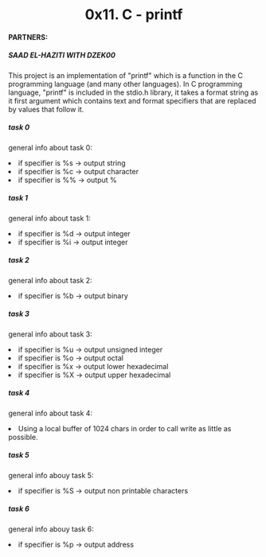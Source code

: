 <h1><center>0x11. C - printf</center></h1>
<h4>PARTNERS:</h4>
<h5>SAAD EL-HAZITI WITH DZEK00</h5>

<p>This project is an implementation of "printf" which is a function in the C programming language
(and many other languages).
In C programming language, "printf" is included in the stdio.h library, it takes a format string as
it first argument which contains text and format specifiers that are replaced by values that follow it. </p>
<h5>task 0</h5>
<p>general info about task 0:</p>
<li>if specifier is %s -> output string</li>
<li>if specifier is %c -> output character</li>
<li>if specifier is %% -> output %</li>

<h5>task 1</h5>
<p>general info about task 1:</p>
<li>if specifier is %d -> output integer</li>
<li>if specifier is %i -> output integer</li>

<h5>task 2</h5>
<p>general info about task 2:</p>
<li>if specifier is %b -> output binary</li>

<h5>task 3</h5>
<p>general info about task 3:</p>
<li>if specifier is %u -> output unsigned integer</li>
<li>if specifier is %o -> output octal </li>
<li>if specifier is %x -> output lower hexadecimal</li>
<li>if specifier is %X -> output upper hexadecimal</li>

<h5>task 4</h5>
<p>general info about task 4:</p>
<li>Using a local buffer of 1024 chars in order to call write as little as possible.</li>

<h5>task 5</h5>
<p>general info abouy task 5:</p>
<li>if specifier is %S -> output non printable characters</li>

<h5>task 6</h5>
<p>general info abouy task 6:</p>
<li>if specifier is %p -> output address</li>
